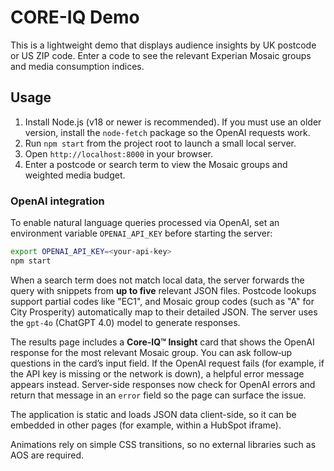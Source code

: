 # CORE-IQ Demo

This is a lightweight demo that displays audience insights by UK postcode or US ZIP code. Enter a code to see the relevant Experian Mosaic groups and media consumption indices.

## Usage
1. Install Node.js (v18 or newer is recommended). If you must use an older version, install the `node-fetch` package so the OpenAI requests work.
2. Run `npm start` from the project root to launch a small local server.
3. Open `http://localhost:8000` in your browser.
4. Enter a postcode or search term to view the Mosaic groups and weighted media budget.

### OpenAI integration
To enable natural language queries processed via OpenAI, set an environment variable `OPENAI_API_KEY` before starting the server:

```bash
export OPENAI_API_KEY=<your-api-key>
npm start
```

When a search term does not match local data, the server forwards the query
with snippets from **up to five** relevant JSON files. Postcode lookups support
partial codes like "EC1", and Mosaic group codes (such as "A" for City
Prosperity) automatically map to their detailed JSON. The server uses the
`gpt-4o` (ChatGPT 4.0) model to generate responses.

The results page includes a **Core-IQ™ Insight** card that shows the OpenAI
response for the most relevant Mosaic group. You can ask follow‑up questions in
the card’s input field. If the OpenAI request fails (for example, if the API
key is missing or the network is down), a helpful error message appears instead.
Server-side responses now check for OpenAI errors and return that message in an
`error` field so the page can surface the issue.

The application is static and loads JSON data client-side, so it can be embedded in other pages (for example, within a HubSpot iframe).

Animations rely on simple CSS transitions, so no external libraries such as AOS are required.
